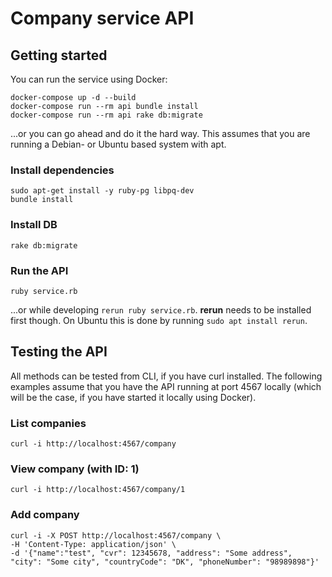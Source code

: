 # Company service API

## Getting started
You can run the service using Docker: 

```
docker-compose up -d --build
docker-compose run --rm api bundle install
docker-compose run --rm api rake db:migrate
```

...or you can go ahead and do it the hard way. 
This assumes that you are running a Debian- 
or Ubuntu based system with apt.

### Install dependencies
```
sudo apt-get install -y ruby-pg libpq-dev
bundle install
```

### Install DB
```
rake db:migrate
```

### Run the API
```
ruby service.rb
```
...or while developing `rerun ruby service.rb`. 
**rerun** needs to be installed first though. 
On Ubuntu this is done by running `sudo apt install rerun`.


## Testing the API

All methods can be tested from CLI, if you have curl installed.
The following examples assume that you have the API running at 
port 4567 locally (which will be the case, if you have started 
it locally using Docker).

### List companies
```
curl -i http://localhost:4567/company
```

### View company (with ID: 1)
```
curl -i http://localhost:4567/company/1
```

### Add company
```
curl -i -X POST http://localhost:4567/company \
-H 'Content-Type: application/json' \
-d '{"name":"test", "cvr": 12345678, "address": "Some address", "city": "Some city", "countryCode": "DK", "phoneNumber": "98989898"}'
```